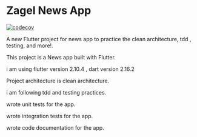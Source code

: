# Zagel News App
[![codecov](https://codecov.io/gh/Mo0Khaled/Zagel-News-App/branch/main/graph/badge.svg?token=X7HUAQ606U)](https://codecov.io/gh/Mo0Khaled/Zagel-News-App)

    
A new Flutter project for news app to practice the clean architecture, tdd , testing, and more!.



This project is a News app built with Flutter.

i am using flutter version 2.10.4 , dart version 2.16.2

Project architecture is clean architecture.

i am following tdd and testing practices.

wrote unit tests for the app.

wrote integration tests for the app.

wrote code documentation for the app.

